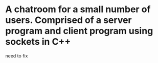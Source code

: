 # A chatroom for a small number of users. Comprised of a server program and client program using sockets in C++

need to fix
